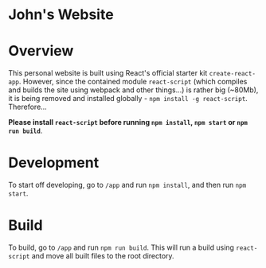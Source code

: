 # John's Website

# Overview
This personal website is built using React's official starter kit `create-react-app`.
However, since the contained module `react-script` (which compiles and builds the site using webpack and other things...) is rather big (~80Mb), it is being removed and installed globally - `npm install -g react-script`. Therefore...

<b>Please install `react-script` before running `npm install`, `npm start` or `npm run build`</b>.

# Development
To start off developing, go to `/app` and run `npm install`, and then run `npm start`.

# Build
To build, go to `/app` and run `npm run build`.
This will run a build using `react-script` and move all built files to the root directory.

